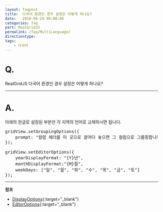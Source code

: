 ```yaml
---
layout: faqpost
title:  다국어 환경인 경우 설정은 어떻게 하나요?  
date:   2018-06-29 00:00:00
categories: faq
part: RealGridJS
permalink: /faq/MultiLanguage/
directiontype: 
tags:
    - 다국어  
---
```


# Q.

RealGridJS 다국어 환경인 경우 설정은 어떻게 하나요?  

---

# A.

아래의 한글로 설정된 부분만 각 지역의 언어로 교체하시면 됩니다.

<pre class="prettyprint">
gridView.setGroupingOptions({ 
	prompt: "컬럼 헤더를 이 곳으로 끌어다 놓으면 그 컬럼으로 그룹핑합니다." 
});

gridView.setEditorOptions({
	yearDisplayFormat: "{Y}년",
	monthDisplayFormat:"{M}월",
	weekDays: ["일", "월", "화", "수", "목", "금", "토"]
});
</pre>	

	
--------------------------------------------------------------------------------

**참조**
* [DisplayOptions](http://help.realgrid.com/api/types/DisplayOptions/){:target="_blank"}
* [EditorOptions](http://help.realgrid.com/api/types/EditorOptions/){:target="_blank"}
